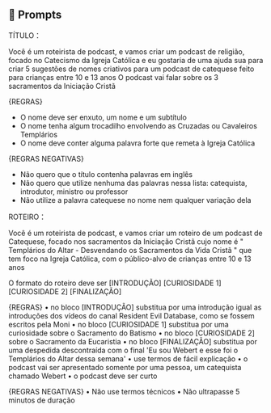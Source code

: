 ## 🧠 Prompts


TÍTULO：

Você é um roteirista de podcast, e vamos criar um podcast de religião, focado no Catecismo da Igreja Católica e eu gostaria de uma ajuda sua para criar 5 sugestões de nomes criativos para um podcast de catequese feito para crianças entre 10 e 13 anos
O podcast vai falar sobre os 3 sacramentos da Iniciação Cristã

{REGRAS}
- O nome deve ser enxuto, um nome e um subtítulo
- O nome tenha algum trocadilho envolvendo as Cruzadas ou Cavaleiros Templários
- O nome deve conter alguma palavra forte que remeta à Igreja Católica

{REGRAS NEGATIVAS}
- Não quero que o título contenha palavras em inglês
- Não quero que utilize nenhuma das palavras nessa lista: catequista, introdutor, ministro ou professor
- Não utilize a palavra catequese no nome nem qualquer variação dela

ROTEIRO：       

Você é um roteirista de podcast, e vamos criar um roteiro de um podcast de Catequese, focado nos sacramentos da Iniciação Cristã cujo nome é " Templários do Altar - Desvendando os Sacramentos da Vida Cristã " que tem foco na Igreja Católica, com o público-alvo de crianças entre 10 e 13 anos

O formato do roteiro deve ser
[INTRODUÇÃO]
[CURIOSIDADE 1]
[CURIOSIDADE 2]
[FINALIZAÇÃO]

{REGRAS}
• no bloco [INTRODUÇÃO] substitua por uma introdução igual as introduções dos vídeos do canal Resident Evil Database, como se fossem escritos pela Moni
• no bloco [CURIOSIDADE 1] substitua por uma curiosidade sobre o Sacramento do Batismo
• no bloco [CURIOSIDADE 2] sobre o Sacramento da Eucaristia
• no bloco [FINALIZAÇÃO] substitua por uma despedida descontraída com o final 'Eu sou Webert e esse foi o Templários do Altar dessa semana'
• use termos de fácil explicação
• o podcast vai ser apresentado somente por uma pessoa, um catequista chamado Webert
• o podcast deve ser curto

{REGRAS NEGATIVAS}
• Não use termos técnicos
• Não ultrapasse 5 minutos de duração
